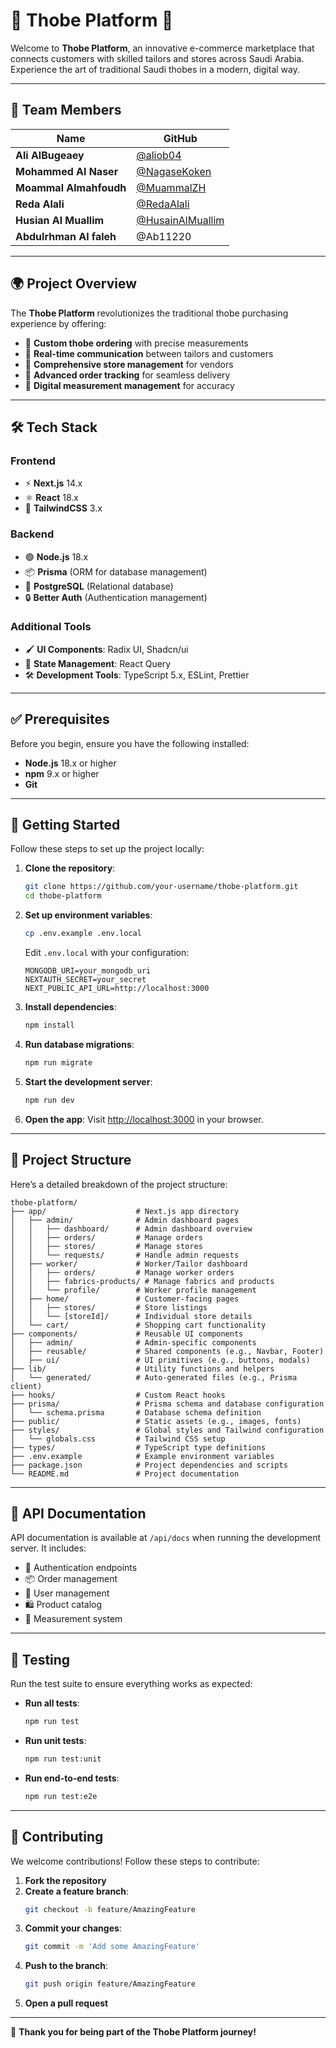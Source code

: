# 🌟 **Thobe Platform** 🌟

Welcome to **Thobe Platform**, an innovative e-commerce marketplace that connects customers with skilled tailors and stores across Saudi Arabia. Experience the art of traditional Saudi thobes in a modern, digital way.

---

## 👥 **Team Members**

| Name                  | GitHub         |
|-----------------------|----------------|
| **Ali AlBugeaey**     | [@aliob04](https://github.com/aliob04) |
| **Mohammed Al Naser** | [@NagaseKoken](https://github.com/NagaseKoken) |
| **Moammal Almahfoudh**| [@MuammalZH](https://github.com/MuammalZH) |
| **Reda Alali**        | [@RedaAlali](https://github.com/RedaAlali) |
| **Husian Al Muallim** | [@HusainAlMuallim](https://github.com/HusainAlMuallim) |
| **Abdulrhman Al faleh** | @Ab11220     |

---

## 🌍 **Project Overview**

The **Thobe Platform** revolutionizes the traditional thobe purchasing experience by offering:

- 🧵 **Custom thobe ordering** with precise measurements
- 💬 **Real-time communication** between tailors and customers
- 🏬 **Comprehensive store management** for vendors
- 🚚 **Advanced order tracking** for seamless delivery
- 📏 **Digital measurement management** for accuracy

---

## 🛠️ **Tech Stack**

### **Frontend**
- ⚡ **Next.js** 14.x
- ⚛️ **React** 18.x
- 🎨 **TailwindCSS** 3.x

### **Backend**
- 🟢 **Node.js** 18.x
- 📦 **Prisma** (ORM for database management)
- 🐘 **PostgreSQL** (Relational database)
- 🔒 **Better Auth** (Authentication management)

### **Additional Tools**
- 🖌️ **UI Components**: Radix UI, Shadcn/ui
- 🔄 **State Management**: React Query
- 🛠️ **Development Tools**: TypeScript 5.x, ESLint, Prettier

---

## ✅ **Prerequisites**

Before you begin, ensure you have the following installed:

- **Node.js** 18.x or higher
- **npm** 9.x or higher
- **Git**

---

## 🚀 **Getting Started**

Follow these steps to set up the project locally:

1. **Clone the repository**:
   ```bash
   git clone https://github.com/your-username/thobe-platform.git
   cd thobe-platform
   ```

2. **Set up environment variables**:
   ```bash
   cp .env.example .env.local
   ```
   Edit `.env.local` with your configuration:
   ```
   MONGODB_URI=your_mongodb_uri
   NEXTAUTH_SECRET=your_secret
   NEXT_PUBLIC_API_URL=http://localhost:3000
   ```

3. **Install dependencies**:
   ```bash
   npm install
   ```

4. **Run database migrations**:
   ```bash
   npm run migrate
   ```

5. **Start the development server**:
   ```bash
   npm run dev
   ```

6. **Open the app**:
   Visit [http://localhost:3000](http://localhost:3000) in your browser.

---

## 📂 **Project Structure**

Here’s a detailed breakdown of the project structure:

```
thobe-platform/
├── app/                    # Next.js app directory
│   ├── admin/              # Admin dashboard pages
│   │   ├── dashboard/      # Admin dashboard overview
│   │   ├── orders/         # Manage orders
│   │   ├── stores/         # Manage stores
│   │   └── requests/       # Handle admin requests
│   ├── worker/             # Worker/Tailor dashboard
│   │   ├── orders/         # Manage worker orders
│   │   ├── fabrics-products/ # Manage fabrics and products
│   │   └── profile/        # Worker profile management
│   ├── home/               # Customer-facing pages
│   │   ├── stores/         # Store listings
│   │   └── [storeId]/      # Individual store details
│   └── cart/               # Shopping cart functionality
├── components/             # Reusable UI components
│   ├── admin/              # Admin-specific components
│   ├── reusable/           # Shared components (e.g., Navbar, Footer)
│   ├── ui/                 # UI primitives (e.g., buttons, modals)
├── lib/                    # Utility functions and helpers
│   └── generated/          # Auto-generated files (e.g., Prisma client)
├── hooks/                  # Custom React hooks
├── prisma/                 # Prisma schema and database configuration
│   └── schema.prisma       # Database schema definition
├── public/                 # Static assets (e.g., images, fonts)
├── styles/                 # Global styles and Tailwind configuration
│   └── globals.css         # Tailwind CSS setup
├── types/                  # TypeScript type definitions
├── .env.example            # Example environment variables
├── package.json            # Project dependencies and scripts
└── README.md               # Project documentation
```

---

## 📖 **API Documentation**

API documentation is available at `/api/docs` when running the development server. It includes:

- 🔑 Authentication endpoints
- 📦 Order management
- 👤 User management
- 🛍️ Product catalog
- 📏 Measurement system

---

## 🧪 **Testing**

Run the test suite to ensure everything works as expected:

- **Run all tests**:
  ```bash
  npm run test
  ```

- **Run unit tests**:
  ```bash
  npm run test:unit
  ```

- **Run end-to-end tests**:
  ```bash
  npm run test:e2e
  ```

---

## 🤝 **Contributing**

We welcome contributions! Follow these steps to contribute:

1. **Fork the repository**
2. **Create a feature branch**:
   ```bash
   git checkout -b feature/AmazingFeature
   ```
3. **Commit your changes**:
   ```bash
   git commit -m 'Add some AmazingFeature'
   ```
4. **Push to the branch**:
   ```bash
   git push origin feature/AmazingFeature
   ```
5. **Open a pull request**

---

🎉 **Thank you for being part of the Thobe Platform journey!**
